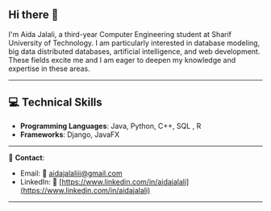 ## Hi there 👋 

I'm Aida Jalali, a third-year Computer Engineering student at Sharif University of Technology. I am particularly interested in database modeling, big data distributed databases, artificial intelligence, and web development. These fields excite me and I am eager to deepen my knowledge and expertise in these areas.

---

## 💻 **Technical Skills**  
- **Programming Languages**: Java, Python, C++, SQL , R 
- **Frameworks**: Django, JavaFX  

---

🌟 **Contact**: 
- Email: 📧 [aidajalaliii@gmail.com](mailto:aidajalaliii@gmail.com)
- LinkedIn: 🔗 [https://www.linkedin.com/in/aidajalali](https://www.linkedin.com/in/aidajalali)


---
